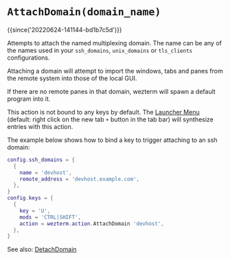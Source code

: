 # `AttachDomain(domain_name)`

{{since('20220624-141144-bd1b7c5d')}}

Attempts to attach the named multiplexing domain.  The name can be any of the
names used in your `ssh_domains`, `unix_domains` or `tls_clients`
configurations.

Attaching a domain will attempt to import the windows, tabs and panes from the
remote system into those of the local GUI.

If there are no remote panes in that domain, wezterm will spawn a default
program into it.

This action is not bound to any keys by default. The [Launcher Menu](../../launch.md#the-launcher-menu)
(default: right click on the new tab `+` button in the tab bar) will synthesize
entries with this action.

The example below shows how to bind a key to trigger attaching to an ssh domain:

```lua
config.ssh_domains = {
  {
    name = 'devhost',
    remote_address = 'devhost.example.com',
  },
}
config.keys = {
  {
    key = 'U',
    mods = 'CTRL|SHIFT',
    action = wezterm.action.AttachDomain 'devhost',
  },
}
```

See also: [DetachDomain](DetachDomain.md)
